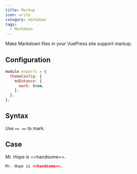 ```yaml
---
title: Markup
icon: write
category: markdown
tags:
  - Markdown
---
```


Make Markdown files in your VuePress site support markup.

<!-- more -->

## Configuration

```js {4}
module.exports = {
  themeConfig: {
    mdEnhance: {
      mark: true,
    },
  },
};
```

## Syntax

Use `== ==` to mark.

## Case

Mr. Hope is ==handsome==.

```md
Mr. Hope is ==handsome==.
```
